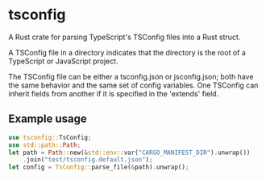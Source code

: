 # tsconfig

A Rust crate for parsing TypeScript's TSConfig files into a Rust struct.

A TSConfig file in a directory indicates that the directory is the root of a TypeScript or JavaScript project.

The TSConfig file can be either a tsconfig.json or jsconfig.json; both have the same behavior and the same set of config variables. One TSConfig can inherit fields from another if it is specified in the 'extends' field.

## Example usage

```rust
use tsconfig::TsConfig;
use std::path::Path;
let path = Path::new(&std::env::var("CARGO_MANIFEST_DIR").unwrap())
    .join("test/tsconfig.default.json");
let config = TsConfig::parse_file(&path).unwrap();
```
